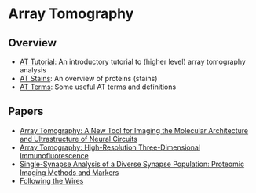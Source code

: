 # Array Tomography

## Overview

 - [AT Tutorial](at-tutorial.md): An introductory tutorial to (higher level) array tomography analysis 
 - [AT Stains](at-stains.md): An overview of proteins (stains) 
 - [AT Terms](at-terms.md): Some useful AT terms and definitions 

## Papers

 - [Array Tomography: A New Tool for Imaging the Molecular Architecture and Ultrastructure of Neural Circuits](http://www.cell.com/neuron/abstract/S0896-6273(07)00441-2) 
 - [Array Tomography: High-Resolution Three-Dimensional Immunofluorescence](http://cshprotocols.cshlp.org/content/2010/11/pdb.top89.full) 
 - [Single-Synapse Analysis of a Diverse Synapse Population: Proteomic Imaging Methods and Markers](http://www.cell.com/neuron/abstract/S0896-6273(10)00766-X) 
 - [Following the Wires](http://www.nature.com/nmeth/journal/v4/n11/full/nmeth1107-975.html) 
